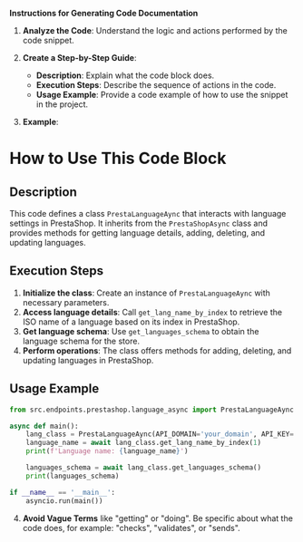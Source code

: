 **Instructions for Generating Code Documentation**

1. **Analyze the Code**: Understand the logic and actions performed by the code snippet.

2. **Create a Step-by-Step Guide**:
    - **Description**: Explain what the code block does.
    - **Execution Steps**: Describe the sequence of actions in the code.
    - **Usage Example**: Provide a code example of how to use the snippet in the project.

3. **Example**:

How to Use This Code Block
=========================================================================================

Description
-------------------------
This code defines a class `PrestaLanguageAync` that interacts with language settings in PrestaShop. It inherits from the `PrestaShopAsync` class and provides methods for getting language details, adding, deleting, and updating languages.

Execution Steps
-------------------------
1. **Initialize the class**: Create an instance of `PrestaLanguageAync` with necessary parameters.
2. **Access language details**: Call `get_lang_name_by_index` to retrieve the ISO name of a language based on its index in PrestaShop.
3. **Get language schema**: Use `get_languages_schema` to obtain the language schema for the store.
4. **Perform operations**: The class offers methods for adding, deleting, and updating languages in PrestaShop.

Usage Example
-------------------------

```python
from src.endpoints.prestashop.language_async import PrestaLanguageAync

async def main():
    lang_class = PrestaLanguageAync(API_DOMAIN='your_domain', API_KEY='your_api_key')
    language_name = await lang_class.get_lang_name_by_index(1)
    print(f'Language name: {language_name}')

    languages_schema = await lang_class.get_languages_schema()
    print(languages_schema)

if __name__ == '__main__':
    asyncio.run(main())
```

4. **Avoid Vague Terms** like "getting" or "doing". Be specific about what the code does, for example: "checks", "validates", or "sends".